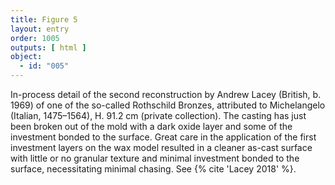 ```yaml
---
title: Figure 5
layout: entry
order: 1005
outputs: [ html ]
object:
  - id: "005"
---
```


In-process detail of the second reconstruction by Andrew Lacey (British, b. 1969) of one of the so-called Rothschild Bronzes, attributed to Michelangelo (Italian, 1475–1564), H. 91.2 cm (private collection). The casting has just been broken out of the mold with a dark oxide layer and some of the investment bonded to the surface. Great care in the application of the first investment layers on the wax model resulted in a cleaner as-cast surface with little or no granular texture and minimal investment bonded to the surface, necessitating minimal chasing. See {% cite 'Lacey 2018' %}.
